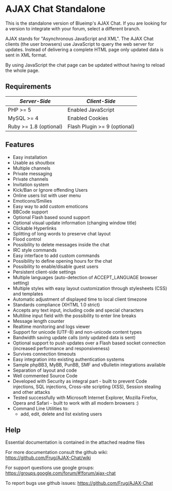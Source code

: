 AJAX Chat Standalone
====================

This is the standalone version of Blueimp's AJAX Chat. If you are looking for a version to integrate with your forum, select a different branch.

AJAX stands for "Asynchronous JavaScript and XML".
The AJAX Chat clients (the user browsers) use JavaScript to query the web server for updates.
Instead of delivering a complete HTML page only updated data is sent in XML format. 

By using JavaScript the chat page can be updated without having to reload the whole page.

Requirements
------------



| *Server-Side*          | *Client-Side*                | 
| ---------------------- | ---------------------------- |
| PHP >= 5               | Enabled JavaScript           |
| MySQL >= 4             | Enabled Cookies              |
| Ruby >= 1.8 (optional) | Flash Plugin >= 9 (optional) |


Features
--------
- Easy installation
- Usable as shoutbox
- Multiple channels
- Private messaging
- Private channels
- Invitation system
- Kick/Ban or Ignore offending Users
- Online users list with user menu
- Emoticons/Smilies
- Easy way to add custom emoticons
- BBCode support
- Optional Flash based sound support
- Optional visual update information (changing window title)
- Clickable Hyperlinks
- Splitting of long words to preserve chat layout
- Flood control
- Possibility to delete messages inside the chat
- IRC style commands
- Easy interface to add custom commands
- Possibility to define opening hours for the chat
- Possibility to enable/disable guest users
- Persistent client-side settings
- Multiple languages (auto-detection of ACCEPT_LANGUAGE browser setting)
- Multiple styles with easy layout customization through stylesheets (CSS) and templates
- Automatic adjustment of displayed time to local client timezone
- Standards compliance (XHTML 1.0 strict)
- Accepts any text input, including code and special characters
- Multiline input field with the possibility to enter line breaks
- Message length counter
- Realtime monitoring and logs viewer
- Support for unicode (UTF-8) and non-unicode content types
- Bandwidth saving update calls (only updated data is sent)
- Optional support to push updates over a Flash based socket connection (increased performance and responsiveness)
- Survives connection timeouts
- Easy integration into existing authentication systems
- Sample phpBB3, MyBB, PunBB, SMF and vBulletin integrations available
- Separation of layout and code
- Well commented Source Code
- Developed with Security as integral part - built to prevent Code injections, SQL injections, Cross-site scripting (XSS), Session stealing and other attacks
- Tested successfully with Microsoft Internet Explorer, Mozilla Firefox, Opera and Safari - built to work with all modern browsers :)
- Command Line Utilities to:
    - add, edit, delete and list existing users


Help
----
Essential documentation is contained in the attached readme files

For more documentation consult the github wiki: https://github.com/Frug/AJAX-Chat/wiki

For support questions use google groups: https://groups.google.com/forum/#!forum/ajax-chat

To report bugs use github issues: https://github.com/Frug/AJAX-Chat
